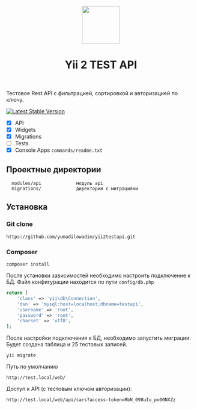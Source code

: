 <p align="center">
    <a href="https://github.com/yiisoft" target="_blank">
        <img src="https://avatars0.githubusercontent.com/u/993323" height="100px">
    </a>
    <h1 align="center">Yii 2 TEST API</h1>
    <br>
</p>

Тестовое Rest API с фильтрацией, сортировкой и авторизацией по ключу.

[![Latest Stable Version](https://img.shields.io/packagist/v/yiisoft/yii2-app-basic.svg)](https://packagist.org/packages/yiisoft/yii2-app-basic)

- [x] API
- [x] Widgets
- [x] Migrations
- [ ] Tests
- [x] Console Apps `commands/readme.txt`

Проектные директории
-------------------

      modules/api             модуль api
      migrations/             директории с миграциями



Установка
------------

### Git clone

~~~
https://github.com/yumadilowadim/yii2testapi.git
~~~

### Composer

~~~
composer install
~~~

После установки зависимостей необходимо настроить подключение к БД. 
Файл конфигурации находится по пути `config/db.php`

```php
return [
    'class' => 'yii\db\Connection',
    'dsn' => 'mysql:host=localhost;dbname=testapi',
    'username' => 'root',
    'password' => 'root',
    'charset' => 'utf8',
];
```

После настройки подключения к БД, необходимо запустить миграции. Будет создана таблица и 25 тестовых записей.

~~~
yii migrate
~~~

Путь по умолчанию

~~~
http://test.local/web/
~~~

Доступ к API (с тестовым ключом авторизации):

~~~
http://test.local/web/api/cars?access-token=RbN_098uIu_po00NXZz
~~~